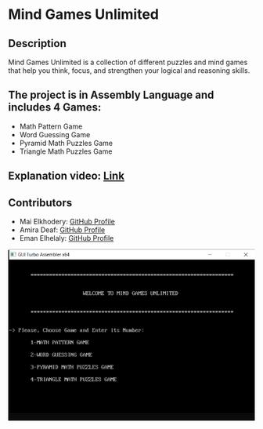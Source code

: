 # Mind Games Unlimited

## Description
Mind Games Unlimited is a collection of different puzzles and mind games that help you think, focus, and strengthen your logical and reasoning skills.

## The project is in Assembly Language and includes 4 Games:
  - Math Pattern Game
  - Word Guessing Game
  - Pyramid Math Puzzles Game
  - Triangle Math Puzzles Game

## Explanation video: [Link](https://youtu.be/JELeX1ift40?si=bGSgYDcw_gB375e2)

## Contributors
- Mai Elkhodery: [GitHub Profile](https://github.com/maielkhodery)
- Amira Deaf: [GitHub Profile](https://github.com/AmiraDeef)
- Eman Elhelaly: [GitHub Profile](https://github.com/EmanElhelaly11)

<img src="Home.png"  />
